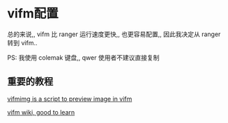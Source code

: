 # vifm配置

总的来说,, vifm 比 ranger 运行速度更快,, 也更容易配置,,  因此我决定从 ranger 转到 vifm..

PS:  我使用 colemak 键盘,, qwer 使用者不建议直接复制

## 重要的教程

[vifmimg is a script to preview image in vifm](https://github.com/cirala/vifmimg)

[vifm wiki, good to learn](https://wiki.vifm.info/index.php/Main_Page)
